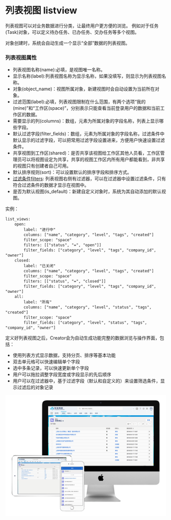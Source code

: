 列表视图 listview
===

列表视图可以对业务数据进行分类，让最终用户更方便的浏览。 例如对于任务(Task)对象，可以定义待办任务、已办任务、交办任务等多个视图。

对象创建时，系统会自动生成一个显示“全部”数据的列表视图。

### 列表视图属性
- 列表视图名称(name):必填，是视图唯一名称。
- 显示名称(label):列表视图名称为显示名称，如果没填写，则显示为列表视图名称。
- 对象(object_name)：视图所属对象，新建视图时会自动设置为当前所在对象。
- 过滤范围(label):必填，列表视图限制在什么范围，有两个选项“我的(mine)”和“工作区(space)”，分别表示只能查看当前登录用户的数据和当前工作区的数据。
- 需要显示的列(columns)：数组，元素为所属对象的字段名称，列表上显示哪些字段。
- 默认过滤字段(filter_fields)：数组，元素为所属对象的字段名称，过滤条件中默认显示的过滤字段，可以把常用过滤字段设置进来，方便用户快速设置过滤条件。
- 共享视图到工作区(shared)：是否共享该视图给工作区其他人员看，工作区管理员可以将视图设定为共享，共享的视图工作区内所有用户都能看到，非共享的视图只有创建者自己可用。
- 默认排序规则(sort)：可以设置默认的排序字段和排序方式。
- [过滤条件filters](object_filter.md): 列表视图右侧有过滤器，可以在过滤器中设置过滤条件，只有符合过滤条件的数据才显示在视图中。
- 是否为默认视图(is_default)：新建自定义对象时，系统为其自动添加的默认视图。

实例：
```
list_views:
	open:
		label: "进行中"
		columns: ["name", "category", "level", "tags", "created"]
		filter_scope: "space"
		filters: [["status", "=", "open"]]
		filter_fields: ["category", "level", "tags", "company_id", "owner"]
	closed:
		label: "已关闭"
		columns: ["name", "category", "level", "tags", "created"]
		filter_scope: "space"
		filters: [["status", "=", "closed"]]
		filter_fields: ["category", "level", "tags", "company_id", "owner"]
	all:
		label: "所有"
		columns: ["name", "category", "level", "status", "tags", "created"]
		filter_scope: "space"
		filter_fields: ["category", "level", "status", "tags", "company_id", "owner"]
```

定义好列表视图之后，Creator会为自动生成功能完整的数据浏览与操作界面，包括：
- 使用列表方式显示数据，支持分页、排序等基本功能
- 双击单元格可以快速编辑单个字段
- 选中多条记录，可以快速更新单个字段
- 用户可以拖拉调整字段宽度或字段显示的先后顺序
- 用户可以在过滤器中，基于过滤字段（默认和自定义的）来设置筛选条件，显示过滤后的对象记录

![电脑、手机界面展示](images/mac_ipad_iphone_list.png)
